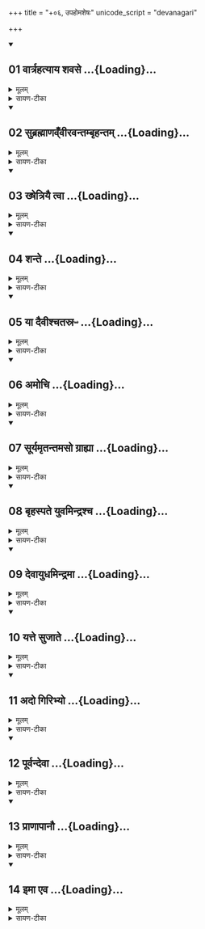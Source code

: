 +++
title = "+०६, उपहोमशेषः"
unicode_script = "devanagari"

+++

<div class="js_include" includetitle="false" newlevelforh1="2" open url="/vedAH_yajuH/taittirIyam/brAhmaNam/Rk/vishvAsa-prastutiH/2/5/6/01_vArtrahatyAya_shavase.md">
</div>

<div class="js_include" includetitle="false" newlevelforh1="2" unfilled url="/vedAH_yajuH/taittirIyam/brAhmaNam/Rk/sarvASh_TIkAH/2/5/6/01_vArtrahatyAya_shavase.md">
<details open><summary><h2>01 वार्त्रहत्याय शवसे ...{Loading}...</h2></summary>

<details><summary>मूलम्</summary>

वार्त्र॑हत्याय॒ शव॑से ।  
पृ॒त॒ना॒साह्या॑य च ।  
इन्द्र॒ त्वा व॑र्तयामसि ।  
</details>

<details><summary>सायण-टीका</summary>

(SB) 1षष्ठानुवाके प्रथमामृचमाह - हे इन्द्र! वार्त्रहत्याय शत्रुवधाय शवसे अस्मदीयाय बलाय पृतनासाह्याय वैरिसेनाभिभवाय च त्वामावर्तयामसि पुनःपुनर्भजामहे ॥॥
</details>

</details>
</div>
<div class="js_include" includetitle="false" newlevelforh1="2" open url="/vedAH_yajuH/taittirIyam/brAhmaNam/Rk/vishvAsa-prastutiH/2/5/6/02_subrahmANav.NvIravantambRhantam.md">
</div>

<div class="js_include" includetitle="false" newlevelforh1="2" unfilled url="/vedAH_yajuH/taittirIyam/brAhmaNam/Rk/sarvASh_TIkAH/2/5/6/02_subrahmANav.NvIravantambRhantam.md">
<details open><summary><h2>02 सुब्रह्माणव्ँवीरवन्तम्बृहन्तम् ...{Loading}...</h2></summary>

<details><summary>मूलम्</summary>

सु॒ब्रह्मा॑णव्ँवी॒रव॑न्तम्बृ॒हन्त᳚म् ।  
उ॒रुङ्ग॑भी॒रम्पृ॒थुबु॑ध्नमिन्द्र ।  
श्रु॒तर्षि॑मु॒ग्रम॑भिमाति॒षाह᳚म् ।  
अ॒स्मभ्य॑ञ्चि॒त्रव्ँवृष॑णꣳ र॒यिन्दाः᳚ ।  
</details>

<details><summary>सायण-टीका</summary>

2द्वितीयामाह - हे इन्द्र! अस्मभ्यं रयिं दाः धनं देहि, वयं तु त्वां भजाम इत्यध्याहारः ॥ कीदृशं त्वां? सुब्रह्माणं शोभनब्राह्मणोपेतं ऋत्विग्भिस्स्तुत्यमित्यर्थः ॥ वीरवन्तं वीरैः पुत्रैर्भृत्यैश्चोपेतम् ॥ बृहन्तमैश्वर्येण महान्तं उरुं गभीरं अत्यन्तं गभीरं अतिप्रबुद्धमित्यर्थः ॥ पृथुबुध्नं विस्तीर्णमूलं प्रजापतिसृष्टमित्यर्थः ॥ 'प्रजापतिरिन्द्रमसृजत' इति श्रुतेः ॥ श्रुतर्षिं ऋषिषु मन्त्रेष्वैन्द्रसूक्तादिषु श्रूयमाणं उग्रं वैरिषु क्रोधिनं अभिमातिषाहं पाप्मनो विनाशकम् ॥ कीदृशं रयिं? चित्रं मणिमुक्तादिरूपेण बहुविधं वृषणं कामाभिवर्षणक्षमम् ॥ एतच्चोभयमैन्द्रे कर्मणि द्रष्टव्यम् ॥॥
</details>

</details>
</div>
<div class="js_include" includetitle="false" newlevelforh1="2" open url="/vedAH_yajuH/taittirIyam/brAhmaNam/Rk/vishvAsa-prastutiH/2/5/6/03_khShetriyai_tvA.md">
</div>

<div class="js_include" includetitle="false" newlevelforh1="2" unfilled url="/vedAH_yajuH/taittirIyam/brAhmaNam/Rk/sarvASh_TIkAH/2/5/6/03_khShetriyai_tvA.md">
<details open><summary><h2>03 ख्षेत्रियै त्वा ...{Loading}...</h2></summary>

<details><summary>मूलम्</summary>

ख्षे॒त्रि॒यै त्वा॒ निर्ऋ॑त्यै त्वा ।  
द्रु॒हो मु॑ञ्चामि॒ वरु॑णस्य॒ पाशा᳚त् ।  
अ॒ना॒गस॒म्ब्रह्म॑णे त्वा करोमि ॥25॥  
शि॒वे ते॒ द्यावा॑पृथि॒वी उ॒भे इ॒मे ।  
</details>

<details><summary>सायण-टीका</summary>

3तृतीयामाह - एतस्य मन्त्रजातस्य जातकर्मविषयत्वात्कुमारेऽत्र संबोध्यते ॥ हे कुमार! त्वां क्षेत्रीनामिकाया रक्षोजातेः द्रुहः द्रोहात् मुञ्चामि मुक्तं करोमि ॥ बालोपद्रवकारिणी काचिद्रक्षोजातिः क्षेत्री ॥ तथाऽन्या रक्षोजातिर्निर्ऋतिः तस्या अपि द्रोहात्त्वां मुञ्चामि ॥ तथा वरुणस्य पाशो रोगविशेषः तस्मादपि त्वां मुञ्चामि ॥ ब्रह्म परिबृढाय जातकर्मादिसंस्काराय त्वामनागसं दोषरहितं करोमि ते त्वदर्थं इमे द्यावापृयिव्यावुभे अपि शिवे शान्ते भवेताम् ॥॥
</details>

</details>
</div>
<div class="js_include" includetitle="false" newlevelforh1="2" open url="/vedAH_yajuH/taittirIyam/brAhmaNam/Rk/vishvAsa-prastutiH/2/5/6/04_shante.md">
</div>

<div class="js_include" includetitle="false" newlevelforh1="2" unfilled url="/vedAH_yajuH/taittirIyam/brAhmaNam/Rk/sarvASh_TIkAH/2/5/6/04_shante.md">
<details open><summary><h2>04 शन्ते ...{Loading}...</h2></summary>

<details><summary>मूलम्</summary>

शन्ते॑ अ॒ग्निस्स॒हाद्भिर॑स्तु ।  
शन्द्यावा॑पृथि॒वी स॒हौष॑धीभिः ।  
शम॒न्तरि॑ख्षꣳ स॒ह वाते॑न ते ।  
शन्ते॒ चत॑स्रᳶ प्र॒दिशो॑ भवन्तु ।  
</details>

<details><summary>सायण-टीका</summary>

4चतुर्थीमाह - हे कुमार! त्वदर्थमयमग्निः अद्भिः सह शं सुखहेतुरस्तु ॥ द्यावापृथिव्यौ चौषधीभिः सह शं सुखहेतू स्ताम् ॥ अन्तरिक्षं च वातेन सह ते शमस्तु ॥ प्राच्याद्याः प्रकृष्टदिशश्चतस्रोऽपि ते शं भवन्तु ॥॥
</details>

</details>
</div>
<div class="js_include" includetitle="false" newlevelforh1="2" open url="/vedAH_yajuH/taittirIyam/brAhmaNam/Rk/vishvAsa-prastutiH/2/5/6/05_yA_daivIshchatasrapH.md">
</div>

<div class="js_include" includetitle="false" newlevelforh1="2" unfilled url="/vedAH_yajuH/taittirIyam/brAhmaNam/Rk/sarvASh_TIkAH/2/5/6/05_yA_daivIshchatasrapH.md">
<details open><summary><h2>05 या दैवीश्चतस्रᳶ ...{Loading}...</h2></summary>

<details><summary>मूलम्</summary>

या दैवी॒श्चत॑स्रᳶ प्र॒दिशः॑ ।  
वात॑पत्नीर॒भि सूर्यो॑ विच॒ष्टे ।  
तासा᳚न्त्वा ज॒रस॒ आद॑ध
प्र यख्ष्म॑ एतु॒ निर्ऋ॑तिम्परा॒चैः ।  
</details>

<details><summary>सायण-टीका</summary>

5पञ्चमीमाह - वातपत्नीः वायोः पालयित्रीः देवी देवतारूपाः याश्चतस्रः प्रदिशोऽभिलक्ष्य सूर्यो विचष्टे विशेषेण ख्यापयति तासां दिशां जरसे जरार्थं त्वामादधामि स्थापयामि ॥ यावद्दिशो न जीर्यन्ति तावत्त्वां जीवयामीत्यर्थः ॥ योऽयं यक्ष्मो व्याधिः स पराचैः त्वत्तः पराङ्मुखो भूत्वा निऋक्ततिं रक्षोजातिं प्रैतु प्राप्नोतु ॥
</details>

</details>
</div>
<div class="js_include" includetitle="false" newlevelforh1="2" open url="/vedAH_yajuH/taittirIyam/brAhmaNam/Rk/vishvAsa-prastutiH/2/5/6/06_amochi.md">
</div>

<div class="js_include" includetitle="false" newlevelforh1="2" unfilled url="/vedAH_yajuH/taittirIyam/brAhmaNam/Rk/sarvASh_TIkAH/2/5/6/06_amochi.md">
<details open><summary><h2>06 अमोचि ...{Loading}...</h2></summary>

<details><summary>मूलम्</summary>

अमो॑चि॒ यख्ष्मा᳚द्दुरि॒तादव॑र्त्यै ॥26॥  
द्रु॒हᳶ पाशा॒न्निर्ऋ॑त्यै॒ चोद॑मोचि ।  
अहा॒ अव॑र्ति॒मवि॑दथ्स्यो॒नम् ।  
अप्य॑भूद्भ॒द्रे सु॑कृ॒तस्य॑ लो॒के ।  
</details>

<details><summary>सायण-टीका</summary>

6षष्टीमाह - अयं कुमारो यक्ष्मात् व्याधेः दुरितादिहेतोः पापात् अवर्त्यै वर्तिर्वर्तनं जीवनहेतुः संपत् तद्विपरीतं दारिद्र्यमवर्तिः तस्या अप्यमोचि मुक्तोऽभूत् ॥ तथा निऋऋत्यै राक्षसजातेः द्रुहः द्रोहरूपात्पाशाच्चायं कुमार उदमोचि उत्कर्षेण मुक्तोऽभूत् ॥ अवर्तिं दारिद्र्यं अहाः अहासीः परित्यक्तवान् ॥ स्योनं सुखं अविदत् लब्धवान् ॥ भद्रे कल्याणे सुकृतस्य लोके पुण्यकर्मणः फलभूते स्थाने अप्यभूत् अवस्थितवान् ॥॥
</details>

</details>
</div>
<div class="js_include" includetitle="false" newlevelforh1="2" open url="/vedAH_yajuH/taittirIyam/brAhmaNam/Rk/vishvAsa-prastutiH/2/5/6/07_sUryamRtantamaso_grAhyA.md">
</div>

<div class="js_include" includetitle="false" newlevelforh1="2" unfilled url="/vedAH_yajuH/taittirIyam/brAhmaNam/Rk/sarvASh_TIkAH/2/5/6/07_sUryamRtantamaso_grAhyA.md">
<details open><summary><h2>07 सूर्यमृतन्तमसो ग्राह्या ...{Loading}...</h2></summary>

<details><summary>मूलम्</summary>

सूर्य॑मृ॒तन्तम॑सो॒ ग्राह्या॒ यत् ।  
दे॒वा अमु॑ञ्च॒न्नसृ॑ज॒न्व्ये॑नसः ।  
ए॒वम॒हमि॒मङ्ख्षे᳚त्रि॒याज्जा॑मिश॒ꣳ॒सात् ।  
द्रु॒हो मु॑ञ्चामि॒ वरु॑णस्य॒ पाशा᳚त् ।  
</details>

<details><summary>सायण-टीका</summary>

7सप्तमीमाह - तमोविद्धस्य सूर्यस्य प्रतीकारं देवाश्चकुः ॥ तथा च ब्राह्मणम् - 'सुवर्भानुरासुरस्सूर्यं तमसाऽविध्यत्तर्स्में देवाः प्रायश्चित्तिमैच्छन्' इति ॥ सोऽयं वृतान्तोऽत्र दृष्टान्तत्वेनाभिधीयते ॥ यत् यथा देवा ऋतमन्धकारप्राप्तं सूर्यं ग्राह्या ग्राहकात् आवरकात् तमसः अमुञ्चन्मुक्तमकुर्वन् ॥ तथा तद्धेतोरेनसः पापात् व्यसृजन् वियोजितवन्तः ॥ एवमहं जनकः इमं कुमारं वरुणस्य पाशात् मुञ्चामि मुक्तं करोमि ॥ कीदृशात्पाशात्? क्षेत्रियात् क्षेत्रं गर्भस्थानं तत्रोत्पन्नात् जामिशंसात् आलस्यप्रख्यापकात् द्रुहः बाधकात् ॥ क्षेत्रियै त्वेत्यादिमन्त्राणां जातकर्मणि विनियोगं बोधायन आह - 'अथैनं स्नापयति क्षेत्रियै त्वा निऋऋत्यै त्वा' इति ॥॥
</details>

</details>
</div>
<div class="js_include" includetitle="false" newlevelforh1="2" open url="/vedAH_yajuH/taittirIyam/brAhmaNam/Rk/vishvAsa-prastutiH/2/5/6/08_bRhaspate_yuvamindrashcha.md">
</div>

<div class="js_include" includetitle="false" newlevelforh1="2" unfilled url="/vedAH_yajuH/taittirIyam/brAhmaNam/Rk/sarvASh_TIkAH/2/5/6/08_bRhaspate_yuvamindrashcha.md">
<details open><summary><h2>08 बृहस्पते युवमिन्द्रश्च ...{Loading}...</h2></summary>

<details><summary>मूलम्</summary>

बृह॑स्पते यु॒वमिन्द्र॑श्च॒ वस्वः॑ ।  
दि॒व्यस्ये॑शाथे उ॒त पार्थि॑वस्य ।  
ध॒त्तꣳ र॒यिꣵ स्तु॑व॒ते की॒रये॑चित् ॥27॥  
यू॒यम्पा॑त स्व॒स्तिभि॒स्सदा॑ नः ।  
</details>

<details><summary>सायण-टीका</summary>

8अष्टमीमाह - हे बृहस्पते! त्वमिन्द्रश्चेत्येतौ युवां दिव्यस्य वस्वः दिवि भवस्य वसुनः धनस्य ईशाथे स्वामिनौ भवथः ॥ उत अपिच पार्थिवस्य पृथिव्यां भवस्य धनस्येशाथे ॥ स्तुवते स्तोत्रं कुर्वते कीरयेचित् कर्त्रे यागं बृहस्पतिसवाख्यं कुर्वते रयिं धनं संपादयतम् ॥ हे इन्द्राबृहस्पती! सपरिवारा यूयं नोऽस्मान् स्वस्तिभिः क्षेमैः सदा पात रक्षत ॥ एतस्य मन्त्रस्य बृहस्पतिसवयागे यजमानाभिषेके विनियोगमापस्तम्ब आह -'आज्येन माध्यंदिने सवने कृष्णाजिन आसीनमभिषिञ्चति शुक्रामन्थिनौ वा संस्रावेण बृहस्पते युवम्' इति ॥॥
</details>

</details>
</div>
<div class="js_include" includetitle="false" newlevelforh1="2" open url="/vedAH_yajuH/taittirIyam/brAhmaNam/Rk/vishvAsa-prastutiH/2/5/6/09_devAyudhamindramA.md">
</div>

<div class="js_include" includetitle="false" newlevelforh1="2" unfilled url="/vedAH_yajuH/taittirIyam/brAhmaNam/Rk/sarvASh_TIkAH/2/5/6/09_devAyudhamindramA.md">
<details open><summary><h2>09 देवायुधमिन्द्रमा ...{Loading}...</h2></summary>

<details><summary>मूलम्</summary>

दे॒वा॒युध॒मिन्द्र॒मा जोहु॑वानाः ।  
वि॒श्वा॒वृध॑म॒भि ये रख्ष॑माणाः ।  
येन॑ ह॒ता दी॒र्घमध्वा॑न॒मायन्न्॑ ।  
अ॒न॒न्तमर्थ॒मनि॑वर्थ्स्यमानाः ।  
</details>

<details><summary>सायण-टीका</summary>

9नवमीमाह - येनेन्द्रेण हता वृत्रादयो दीर्घमध्वानं आयन् मरणं प्राप्ता इत्यर्थः ॥ तमिन्द्रमभिलक्ष्य ये यजमाना रक्षमाणाः प्रतीक्षां कुर्वन्त आजोहुवानाः सर्वत आह्नानं कुर्वन्तो वर्तन्ते ॥ कीदृशमिन्द्रं? देवायुधं योद्धारं विश्वावृधं विश्वस्य वर्धयितारं ते यजमाना इन्द्रसेविनः अनिवर्त्स्यमाना इतः परं मनुष्यलोके' पुनरावृत्तिरहितास्सन्तः अनन्तं विनाशरहितं अर्थं सर्वैरर्थनीयं प्रार्थनीयं लोकं आयन् प्राप्ताः ॥ सोऽयं मन्त्र ऐन्द्रे कर्मणि द्रष्टव्यः ॥॥
</details>

</details>
</div>
<div class="js_include" includetitle="false" newlevelforh1="2" open url="/vedAH_yajuH/taittirIyam/brAhmaNam/Rk/vishvAsa-prastutiH/2/5/6/10_yatte_sujAte.md">
</div>

<div class="js_include" includetitle="false" newlevelforh1="2" unfilled url="/vedAH_yajuH/taittirIyam/brAhmaNam/Rk/sarvASh_TIkAH/2/5/6/10_yatte_sujAte.md">
<details open><summary><h2>10 यत्ते सुजाते ...{Loading}...</h2></summary>

<details><summary>मूलम्</summary>

यत्ते॑ सुजाते हि॒मव॑थ्सु भेष॒जम् ।  
म॒यो॒भूश्शन्त॑मा॒ यद्धृ॒दोसि॑ ।  
ततो॑ नो देहि सीबले ।  
</details>

<details><summary>सायण-टीका</summary>

10दशमीमाह - सीबलाशब्दः कांचिदोषधिं वल्लीरूपामाचष्टे ॥ सा च हिमवत्सानुषूत्पद्यते ॥ हिमवत्सु पर्वतविशेषेषु सुजाते सुष्ठूत्पन्ने हे ओषधे! ते त्वदीयं यद्भेषजं रोगविनाशमौषधमस्ति ॥ यत् यतस्त्वं हृदो हृदयस्य शंतमा सर्वोपद्रवशमनहेतुः मयोभूः सुखस्य भावयित्री चासि ॥ हे सीबले! एतत्संज्ञके ओषधे! ततस्तादृश्यास्त्वत्सकाशात्तदौषधं नो देहि ॥॥
</details>

</details>
</div>
<div class="js_include" includetitle="false" newlevelforh1="2" open url="/vedAH_yajuH/taittirIyam/brAhmaNam/Rk/vishvAsa-prastutiH/2/5/6/11_ado_giribhyo.md">
</div>

<div class="js_include" includetitle="false" newlevelforh1="2" unfilled url="/vedAH_yajuH/taittirIyam/brAhmaNam/Rk/sarvASh_TIkAH/2/5/6/11_ado_giribhyo.md">
<details open><summary><h2>11 अदो गिरिभ्यो ...{Loading}...</h2></summary>

<details><summary>मूलम्</summary>

अ॒दो गि॒रिभ्यो॒ अधि॒ यत्प्र॒धाव॑सि ।  
स॒ꣳ॒शोभ॑माना क॒न्ये॑व शुभ्रे ॥28॥  
तान्त्वा॒ मुद्ग॑ला ह॒विषा॑ वर्धयन्ति ।  
सा न॑स्सीबले र॒यिमाभा॑जये॒ह ।  
</details>

<details><summary>सायण-टीका</summary>

11एकादशीमाह - हे ओषधे! यद्यदा त्वं गिरिभ्यः पर्वतेभ्यः सकाशात् अदः प्रत्यक्षं यथा भवति तथा अधिप्रधावसि अधिकं वल्लीरूपा सर्वतः प्रसरसि ॥ तत्र दृष्टान्तः - संशोभमाना कन्येव यथा सर्वैराभरणैः सम्यक् शोभमाना कन्या स्वयंवरार्थमागतानां वराणां पुरतः संचरति तद्वत् ॥ हे शुभ्रे! निर्मले! ओषधिदेवते! तां त्वा तादृशीं शुभ्रां त्वां मुद्गला मुद्गलगोत्रोत्पन्ना महर्षयो हविषा वर्धयन्ति ॥ हे सीबलाख्ये ओषधिदेवते! सा त्वं इह कर्मणि अस्मभ्यं रयिमाभाजय धनं संपादय ॥ रोगनिवर्तकमौषधमेवात्र धनम् ॥ एते उभे ऋचावेतदोषधिदेवताके शाखान्तरगते कर्मणि याज्यानुवाक्ये ॥॥
</details>

</details>
</div>
<div class="js_include" includetitle="false" newlevelforh1="2" open url="/vedAH_yajuH/taittirIyam/brAhmaNam/Rk/vishvAsa-prastutiH/2/5/6/12_pUrvandevA.md">
</div>

<div class="js_include" includetitle="false" newlevelforh1="2" unfilled url="/vedAH_yajuH/taittirIyam/brAhmaNam/Rk/sarvASh_TIkAH/2/5/6/12_pUrvandevA.md">
<details open><summary><h2>12 पूर्वन्देवा ...{Loading}...</h2></summary>

<details><summary>मूलम्</summary>

पूर्व॑न्देवा॒ अप॑रेणानु॒पश्य॒ञ्जन्म॑भिः ।  
जन्मा॒न्यव॑रै॒ᳶ परा॑णि ।  
वेदा॑नि देवा अ॒यम॒स्मीति॒ माम् ।  
अ॒हꣳ हि॒त्वा शरी॑रञ्ज॒रस॑ᳶ प॒रस्ता᳚त् ।  
</details>

<details><summary>सायण-टीका</summary>

12द्वादशीमाह - हे देवाः! अहमपरेण अधमेनानेन जन्मना पूर्वं जन्मानुपश्यन्निदानीं वर्ते ॥ तथैवावरैः निकृष्टैर्मनुष्यजन्मभिः पराण्युत्कृष्टानि देवजन्मानि वेदानि लभेय ॥ इदानींतनजन्मनि प्रयत्नमन्तरेण स्वतः प्रवृत्तां वेदशास्त्रादिवासनां दृष्ट्वा पूर्वमप्येतादृशजन्म संपन्नमिति निश्चीयते ॥ अत एव अभिज्ञा आहुः - 'प्रपेदिरे प्राक्तनजन्मविद्याः' इति ॥ सोऽयं दृष्टान्तः - यथा पूर्वजन्मनि वासितमिहजन्मनि फलितमेवमत्राप्यनुष्ठितमुत्तरत्र फलिष्यतीति जानामि ॥ अतोऽनुवित्त्याख्याया देवतायाः प्रसादादहं हे देवाः! जरसः परस्तात् स्वशरीरं हित्वा लोकान्तरेऽयमीदृशो देवोऽस्मीति मां वेदानि ज्ञातुं शक्नुयाम् ॥॥
</details>

</details>
</div>
<div class="js_include" includetitle="false" newlevelforh1="2" open url="/vedAH_yajuH/taittirIyam/brAhmaNam/Rk/vishvAsa-prastutiH/2/5/6/13_prANApAnau.md">
</div>

<div class="js_include" includetitle="false" newlevelforh1="2" unfilled url="/vedAH_yajuH/taittirIyam/brAhmaNam/Rk/sarvASh_TIkAH/2/5/6/13_prANApAnau.md">
<details open><summary><h2>13 प्राणापानौ ...{Loading}...</h2></summary>

<details><summary>मूलम्</summary>

प्रा॒णा॒पा॒नौ चख्षु॒श्श्रोत्र᳚म् ।  
वाच॒म्मन॑सि॒ सम्भृ॑ताम् ।  
हि॒त्वा शरी॑रञ्ज॒रस॑ᳶ प॒रस्ता᳚त् ।  
आ भूति॒म्भूति॑व्ँव॒यम॑श्ञवामहै ।  
</details>

<details><summary>सायण-टीका</summary>

13त्रयोदशीमाह - यावेतौ प्राणापानावुच्छ्वासनिश्वासरूपौ वायू ॥ यदपि चक्षुः श्रोत्रमित्यादिकं ज्ञानेन्द्रियम् ॥ याऽपि मनसि संभृता संबद्धा वाक् ॥ 'यद्धि मनसा ध्यायति तद्वाचा वदति' इति श्रूतेर्वाचो मनसि संबद्धत्वम् ॥ इयं च वाक्कर्मेन्द्रियाणां सर्वेषामुपलक्षणम् ॥ तदिदं प्राणापानादिकं सर्वं गृहीत्वा वयं जरसः परस्तात् शरीरं हित्वा भूतिंभूतिं तत्तल्लोकस्थितं तत्तदैश्वर्यं आ समन्तात् अश्नवामहै प्राप्नवाम ॥ एते ऋचौ दिवश्श्येनीष्विष्टिषु 'अनुवित्त्यै चरुम्' इत्यत्र याज्यानुवाक्ये ॥ अत एव तत्र प्रतीकद्वयमाम्नातम् - 'पूर्वं देवा अपरेण प्राणापानौ' इति ॥॥
</details>

</details>
</div>
<div class="js_include" includetitle="false" newlevelforh1="2" open url="/vedAH_yajuH/taittirIyam/brAhmaNam/Rk/vishvAsa-prastutiH/2/5/6/14_imA_eva.md">
</div>

<div class="js_include" includetitle="false" newlevelforh1="2" unfilled url="/vedAH_yajuH/taittirIyam/brAhmaNam/Rk/sarvASh_TIkAH/2/5/6/14_imA_eva.md">
<details open><summary><h2>14 इमा एव ...{Loading}...</h2></summary>

<details><summary>मूलम्</summary>

इ॒मा ए॒व ता उ॒षसो॒ याᳶ प्र॑थ॒मा व्यौच्छन्न्॑ ।  
ता दे॒व्य॑ᳵ कुर्वते॒ पञ्च॑रू॒पा ।  
शश्व॑ती॒र्नाव॑पृज्यन्ति ।  
न ग॑म॒न्त्यन्त᳚म् ॥29॥  
</details>

<details><summary>सायण-टीका</summary>

14चतुर्दशीमाह - या उषसः प्रथमाः प्रथमभाविन्यः सृष्ट्यादौ वर्तमाना व्यौच्छन् व्युष्टिं प्रभातमकुर्वन् ॥ ता इमा उषस इदानीं प्रतिदिनं वर्तमाना एव ॥ ताश्चोषसो देव्यः पञ्चसंख्याकानि रूपाणि कुर्वते वमन्तादीनि तत्तल्लिङ्गानि कुर्वते ॥ शश्वतीः निरन्तरं वर्तमानास्ता उषसः नावपृज्यन्ति कदाचिदपि न समाप्यन्ते ॥ तदेव स्पष्टीक्रियते - अन्तमवसानं न गमन्ति न प्राप्नुवन्ति ॥ सोऽयं मन्त्र उषोदेवताके कर्मणि द्रष्टव्यः ॥॥

इति तैत्तिरीयब्राह्मणभाष्ये द्वितीयकाण्डे पञ्चमप्रपाठके षष्ठोऽनुवाकः ॥  
</details>

</details>
</div>